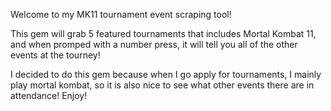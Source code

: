 Welcome to my MK11 tournament event scraping tool!

This gem will grab 5 featured tournaments that includes Mortal Kombat 11, and when promped with a number press,
it will tell you all of the other events at the tourney!

I decided to do this gem because when I go apply for tournaments, I mainly play mortal kombat, so it is also
nice to see what other events there are in attendance! Enjoy!